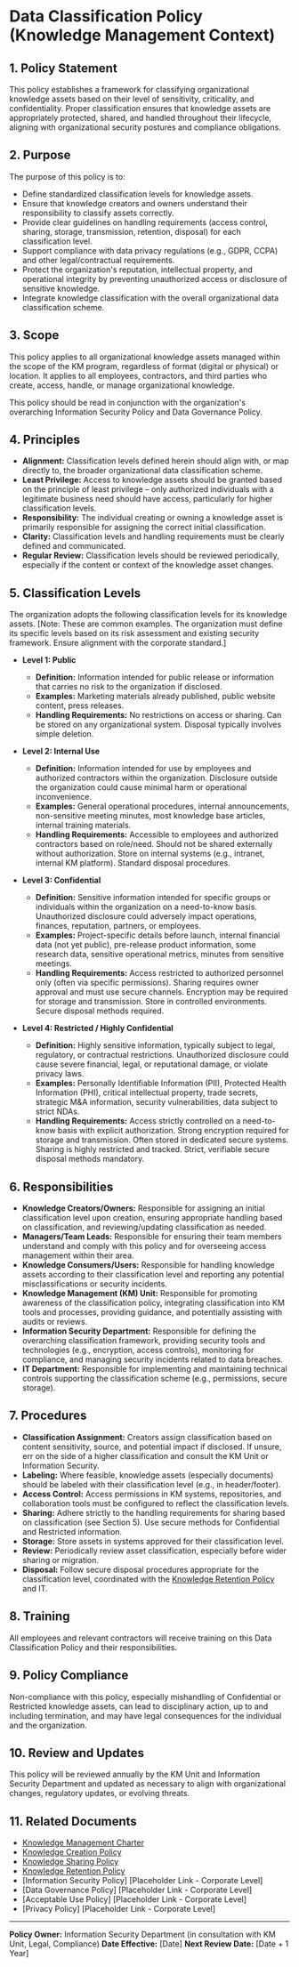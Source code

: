 # Data Classification Policy (Knowledge Management Context)

## 1. Policy Statement

This policy establishes a framework for classifying organizational knowledge assets based on their level of sensitivity, criticality, and confidentiality. Proper classification ensures that knowledge assets are appropriately protected, shared, and handled throughout their lifecycle, aligning with organizational security postures and compliance obligations.

## 2. Purpose

The purpose of this policy is to:
- Define standardized classification levels for knowledge assets.
- Ensure that knowledge creators and owners understand their responsibility to classify assets correctly.
- Provide clear guidelines on handling requirements (access control, sharing, storage, transmission, retention, disposal) for each classification level.
- Support compliance with data privacy regulations (e.g., GDPR, CCPA) and other legal/contractual requirements.
- Protect the organization's reputation, intellectual property, and operational integrity by preventing unauthorized access or disclosure of sensitive knowledge.
- Integrate knowledge classification with the overall organizational data classification scheme.

## 3. Scope

This policy applies to all organizational knowledge assets managed within the scope of the KM program, regardless of format (digital or physical) or location. It applies to all employees, contractors, and third parties who create, access, handle, or manage organizational knowledge.

This policy should be read in conjunction with the organization's overarching Information Security Policy and Data Governance Policy.

## 4. Principles

- **Alignment:** Classification levels defined herein should align with, or map directly to, the broader organizational data classification scheme.
- **Least Privilege:** Access to knowledge assets should be granted based on the principle of least privilege – only authorized individuals with a legitimate business need should have access, particularly for higher classification levels.
- **Responsibility:** The individual creating or owning a knowledge asset is primarily responsible for assigning the correct initial classification.
- **Clarity:** Classification levels and handling requirements must be clearly defined and communicated.
- **Regular Review:** Classification levels should be reviewed periodically, especially if the content or context of the knowledge asset changes.

## 5. Classification Levels

The organization adopts the following classification levels for its knowledge assets. [Note: These are common examples. The organization must define its specific levels based on its risk assessment and existing security framework. Ensure alignment with the corporate standard.]

- **Level 1: Public**
    - **Definition:** Information intended for public release or information that carries no risk to the organization if disclosed.
    - **Examples:** Marketing materials already published, public website content, press releases.
    - **Handling Requirements:** No restrictions on access or sharing. Can be stored on any organizational system. Disposal typically involves simple deletion.

- **Level 2: Internal Use**
    - **Definition:** Information intended for use by employees and authorized contractors within the organization. Disclosure outside the organization could cause minimal harm or operational inconvenience.
    - **Examples:** General operational procedures, internal announcements, non-sensitive meeting minutes, most knowledge base articles, internal training materials.
    - **Handling Requirements:** Accessible to employees and authorized contractors based on role/need. Should not be shared externally without authorization. Store on internal systems (e.g., intranet, internal KM platform). Standard disposal procedures.

- **Level 3: Confidential**
    - **Definition:** Sensitive information intended for specific groups or individuals within the organization on a need-to-know basis. Unauthorized disclosure could adversely impact operations, finances, reputation, partners, or employees.
    - **Examples:** Project-specific details before launch, internal financial data (not yet public), pre-release product information, some research data, sensitive operational metrics, minutes from sensitive meetings.
    - **Handling Requirements:** Access restricted to authorized personnel only (often via specific permissions). Sharing requires owner approval and must use secure channels. Encryption may be required for storage and transmission. Store in controlled environments. Secure disposal methods required.

- **Level 4: Restricted / Highly Confidential**
    - **Definition:** Highly sensitive information, typically subject to legal, regulatory, or contractual restrictions. Unauthorized disclosure could cause severe financial, legal, or reputational damage, or violate privacy laws.
    - **Examples:** Personally Identifiable Information (PII), Protected Health Information (PHI), critical intellectual property, trade secrets, strategic M&A information, security vulnerabilities, data subject to strict NDAs.
    - **Handling Requirements:** Access strictly controlled on a need-to-know basis with explicit authorization. Strong encryption required for storage and transmission. Often stored in dedicated secure systems. Sharing is highly restricted and tracked. Strict, verifiable secure disposal methods mandatory.

## 6. Responsibilities

- **Knowledge Creators/Owners:** Responsible for assigning an initial classification level upon creation, ensuring appropriate handling based on classification, and reviewing/updating classification as needed.
- **Managers/Team Leads:** Responsible for ensuring their team members understand and comply with this policy and for overseeing access management within their area.
- **Knowledge Consumers/Users:** Responsible for handling knowledge assets according to their classification level and reporting any potential misclassifications or security incidents.
- **Knowledge Management (KM) Unit:** Responsible for promoting awareness of the classification policy, integrating classification into KM tools and processes, providing guidance, and potentially assisting with audits or reviews.
- **Information Security Department:** Responsible for defining the overarching classification framework, providing security tools and technologies (e.g., encryption, access controls), monitoring for compliance, and managing security incidents related to data breaches.
- **IT Department:** Responsible for implementing and maintaining technical controls supporting the classification scheme (e.g., permissions, secure storage).

## 7. Procedures

- **Classification Assignment:** Creators assign classification based on content sensitivity, source, and potential impact if disclosed. If unsure, err on the side of a higher classification and consult the KM Unit or Information Security.
- **Labeling:** Where feasible, knowledge assets (especially documents) should be labeled with their classification level (e.g., in header/footer).
- **Access Control:** Access permissions in KM systems, repositories, and collaboration tools must be configured to reflect the classification levels.
- **Sharing:** Adhere strictly to the handling requirements for sharing based on classification (see Section 5). Use secure methods for Confidential and Restricted information.
- **Storage:** Store assets in systems approved for their classification level.
- **Review:** Periodically review asset classification, especially before wider sharing or migration.
- **Disposal:** Follow secure disposal procedures appropriate for the classification level, coordinated with the [Knowledge Retention Policy](KnowledgeRetentionPolicy.md) and IT.

## 8. Training

All employees and relevant contractors will receive training on this Data Classification Policy and their responsibilities.

## 9. Policy Compliance

Non-compliance with this policy, especially mishandling of Confidential or Restricted knowledge assets, can lead to disciplinary action, up to and including termination, and may have legal consequences for the individual and the organization.

## 10. Review and Updates

This policy will be reviewed annually by the KM Unit and Information Security Department and updated as necessary to align with organizational changes, regulatory updates, or evolving threats.

## 11. Related Documents

- [Knowledge Management Charter](../Charter.md)
- [Knowledge Creation Policy](KnowledgeCreationPolicy.md)
- [Knowledge Sharing Policy](KnowledgeSharingPolicy.md)
- [Knowledge Retention Policy](KnowledgeRetentionPolicy.md)
- [Information Security Policy] [Placeholder Link - Corporate Level]
- [Data Governance Policy] [Placeholder Link - Corporate Level]
- [Acceptable Use Policy] [Placeholder Link - Corporate Level]
- [Privacy Policy] [Placeholder Link - Corporate Level]

---
**Policy Owner:** Information Security Department (in consultation with KM Unit, Legal, Compliance)
**Date Effective:** [Date]
**Next Review Date:** [Date + 1 Year] 